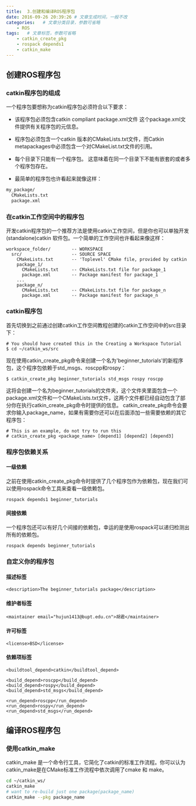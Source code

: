 ```yaml
---
title:  3.创建和编译ROS程序包
date: 2016-09-26 20:39:26 # 文章生成时间，一般不改
categories:   # 文章分类目录，参数可省略
    - ROS
tags:   # 文章标签，参数可省略
    - catkin_create_pkg
    - rospack depends1
    - catkin_make
---
```

## 创建ROS程序包
### catkin程序包的组成
一个程序包要想称为catkin程序包必须符合以下要求：
<!--more-->

* 该程序包必须包含catkin compliant package.xml文件
这个package.xml文件提供有关程序包的元信息。

* 程序包必须包含一个catkin 版本的CMakeLists.txt文件，而Catkin metapackages中必须包含一个对CMakeList.txt文件的引用。

* 每个目录下只能有一个程序包。
这意味着在同一个目录下不能有嵌套的或者多个程序包存在。

* 最简单的程序包也许看起来就像这样：
```bash
my_package/
  CMakeLists.txt
  package.xml
```
### 在catkin工作空间中的程序包
开发catkin程序包的一个推荐方法是使用catkin工作空间，但是你也可以单独开发(standalone)catkin 软件包。一个简单的工作空间也许看起来像这样：
```linux
workspace_folder/        -- WORKSPACE
  src/                   -- SOURCE SPACE
    CMakeLists.txt       -- 'Toplevel' CMake file, provided by catkin
    package_1/
      CMakeLists.txt     -- CMakeLists.txt file for package_1
      package.xml        -- Package manifest for package_1
    ...
    package_n/
      CMakeLists.txt     -- CMakeLists.txt file for package_n
      package.xml        -- Package manifest for package_n
```
### catkin程序包
首先切换到之前通过创建catkin工作空间教程创建的catkin工作空间中的src目录下：
```linux
# You should have created this in the Creating a Workspace Tutorial
$ cd ~/catkin_ws/src
```
现在使用catkin_create_pkg命令来创建一个名为'beginner_tutorials'的新程序包，这个程序包依赖于std_msgs、roscpp和rospy：
```linux
$ catkin_create_pkg beginner_tutorials std_msgs rospy roscpp
```
这将会创建一个名为beginner_tutorials的文件夹，这个文件夹里面包含一个package.xml文件和一个CMakeLists.txt文件，这两个文件都已经自动包含了部分你在执行catkin_create_pkg命令时提供的信息。
catkin_create_pkg命令会要求你输入package_name，如果有需要你还可以在后面添加一些需要依赖的其它程序包：
```linux
# This is an example, do not try to run this
# catkin_create_pkg <package_name> [depend1] [depend2] [depend3]
```
### 程序包依赖关系
#### 一级依赖
之前在使用catkin_create_pkg命令时提供了几个程序包作为依赖包，现在我们可以使用rospack命令工具来查看一级依赖包。
```linux
rospack depends1 beginner_tutorials 
```
#### 间接依赖
一个程序包还可以有好几个间接的依赖包，幸运的是使用rospack可以递归检测出所有的依赖包。
```linux
rospack depends beginner_tutorials
```
### 自定义你的程序包
#### 描述标签
```
<description>The beginner_tutorials package</description>
```
#### 维护者标签 
```
<maintainer email="hujun1413@bupt.edu.cn">胡君</maintainer>
```
#### 许可标签
```
<license>BSD</license>
```
#### 依赖项标签
```
<buildtool_depend>catkin</buildtool_depend>

<build_depend>roscpp</build_depend>
<build_depend>rospy</build_depend>
<build_depend>std_msgs</build_depend>

<run_depend>roscpp</run_depend>
<run_depend>rospy</run_depend>
<run_depend>std_msgs</run_depend>
```
## 编译ROS程序包
### 使用catkin_make
catkin_make 是一个命令行工具，它简化了catkin的标准工作流程。你可以认为catkin_make是在CMake标准工作流程中依次调用了cmake 和 make。
```bash
cd ~/catkin_ws/
catkin_make
# want to re-build just one package(package_name)
catkin_make --pkg package_name
```


